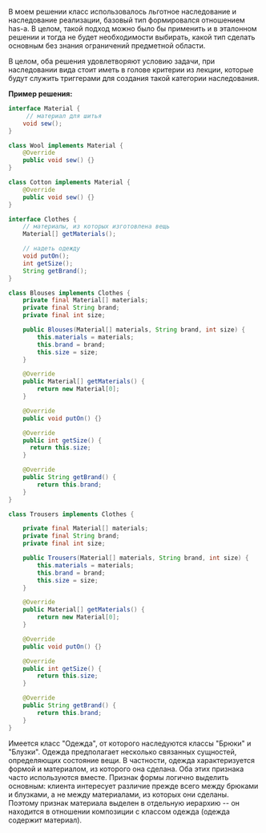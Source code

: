 В моем решении класс использовалось льготное наследование и наследование реализации, базовый тип формировался отношением has-a. В целом, такой подход можно было бы применить и в эталонном решении и тогда не будет необходимости выбирать, какой тип сделать основным без знания ограничений предметной области.

В целом, оба решения удовлетворяют условию задачи, при наследовании вида стоит иметь в голове критерии из лекции, которые будут служить триггерами для создания такой категории наследования. 

**Пример решения:**

```java
interface Material {
     // материал для шитья
    void sew();
}

class Wool implements Material {
    @Override
    public void sew() {}
}

class Cotton implements Material {
    @Override
    public void sew() {}
}

interface Clothes {
    // материалы, из которых изготовлена вещь
    Material[] getMaterials();

    // надеть одежду
    void putOn();
    int getSize();
    String getBrand();
}

class Blouses implements Clothes {
    private final Material[] materials;
    private final String brand;
    private final int size;

    public Blouses(Material[] materials, String brand, int size) {
        this.materials = materials;
        this.brand = brand;
        this.size = size;
    }

    @Override
    public Material[] getMaterials() {
        return new Material[0];
    }

    @Override
    public void putOn() {}

    @Override
    public int getSize() {
      return this.size;
    }

    @Override
    public String getBrand() {
        return this.brand;
    }
}

class Trousers implements Clothes {

    private final Material[] materials;
    private final String brand;
    private final int size;

    public Trousers(Material[] materials, String brand, int size) {
        this.materials = materials;
        this.brand = brand;
        this.size = size;
    }

    @Override
    public Material[] getMaterials() {
        return new Material[0];
    }

    @Override
    public void putOn() {}

    @Override
    public int getSize() {
        return this.size;
    }

    @Override
    public String getBrand() {
        return this.brand;
    }
}
```
Имеется класс "Одежда", от которого наследуются классы "Брюки" и "Блузки".
Одежда предполагает несколько связанных сущностей, определяющих состояние вещи.
В частности, одежда характеризуется формой и материалом, из которого она сделана. Оба этих признака часто используются вместе.
Признак формы логично выделить основным: клиента интересует различие прежде всего между брюками и блузками, а не между материалами, из которых они сделаны.
Поэтому признак материала выделен в отдельную иерархию -- он находится в отношении композиции с классом одежда (одежда содержит материал).
